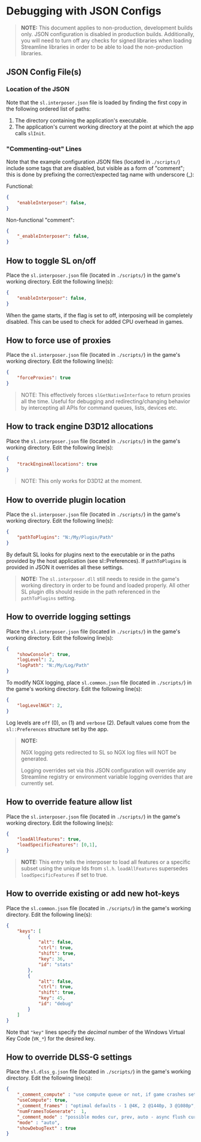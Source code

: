 # Debugging with JSON Configs
> **NOTE:**
> This document applies to non-production, development builds only.  JSON configuration is disabled in production builds.
> Additionally, you will need to turn off any checks for signed libraries when loading Streamline libraries in order to be able to load the non-production libraries.

## JSON Config File(s)

### Location of the JSON

Note that the `sl.interposer.json` file is loaded by finding the first copy in the following ordered list of paths:
1. The directory containing the application's executable.
2. The application's current working directory at the point at which the app calls `slInit`.

### "Commenting-out" Lines
Note that the example configuration JSON files (located in `./scripts/`) include some tags that are disabled, but visible as a form of "comment"; this is done by prefixing the correct/expected tag name with underscore (_):

Functional:
```json
{
	"enableInterposer": false,	
}
```

Non-functional "comment":
```json
{
	"_enableInterposer": false,	
}
```

## How to toggle SL on/off

Place the `sl.interposer.json` file (located in `./scripts/`) in the game's working directory. Edit the following line(s):

```json
{
	"enableInterposer": false,	
}
```

When the game starts, if the flag is set to off, interposing will be completely disabled. This can be used to check for added CPU overhead in games.

## How to force use of proxies

Place the `sl.interposer.json` file (located in `./scripts/`) in the game's working directory. Edit the following line(s):

```json
{
	"forceProxies": true
}
```

> NOTE:
> This effectively forces `slGetNativeInterface` to return proxies all the time. Useful for debugging and redirecting/changing behavior by intercepting all APIs for command queues, lists, devices etc.
## How to track engine D3D12 allocations

Place the `sl.interposer.json` file (located in `./scripts/`) in the game's working directory. Edit the following line(s):

```json
{
	"trackEngineAllocations": true
}
```
> NOTE:
> This only works for D3D12 at the moment.
## How to override plugin location

Place the `sl.interposer.json` file (located in `./scripts/`) in the game's working directory. Edit the following line(s):

```json
{
	"pathToPlugins": "N:/My/Plugin/Path"
}
```

By default SL looks for plugins next to the executable or in the paths provided by the host application (see sl::Preferences). If `pathToPlugins` is provided in JSON it overrides all these settings.
> **NOTE:**
> The `sl.interposer.dll` still needs to reside in the game's working directory in order to be found and loaded properly.  All other SL plugin dlls should reside in the path referenced in the `pathToPlugins` setting.

## How to override logging settings

Place the `sl.interposer.json` file (located in `./scripts/`) in the game's working directory. Edit the following line(s):

```json
{
	"showConsole": true,
	"logLevel": 2,
	"logPath": "N:/My/Log/Path"
}
```

To modify NGX logging, place `sl.common.json` file (located in `./scripts/`) in the game's working directory. Edit the following line(s):

```json
{
	"logLevelNGX": 2,
}
```

Log levels are `off` (0), `on` (1) and `verbose` (2). Default values come from the `sl::Preferences` structure set by the app.

> **NOTE:**
>
> NGX logging gets redirected to SL so NGX log files will NOT be generated.
>
> Logging overrides set via this JSON configuration will override any Streamline registry or environment variable logging overrides that are currently set.

## How to override feature allow list

Place the `sl.interposer.json` file (located in `./scripts/`) in the game's working directory. Edit the following line(s):

```json
{
	"loadAllFeatures": true,
	"loadSpecificFeatures": [0,1],
}
```

> **NOTE:**
> This entry tells the interposer to load all features or a specific subset using the unique Ids from `sl.h`. `loadAllFeatures` supersedes `loadSpecificFeatures` if set to true.

## How to override existing or add new hot-keys

Place the `sl.common.json` file (located in `./scripts/`) in the game's working directory. Edit the following line(s):

```json
{
	"keys": [
		{
			"alt": false,
			"ctrl": true,
			"shift": true,
			"key": 36,
			"id": "stats"
		},
		{
			"alt": false,
			"ctrl": true,
			"shift": true,
			"key": 45,
			"id": "debug"
		}
	]
}
```

Note that `"key"` lines specify the *decimal* number of the Windows Virtual Key Code (`VK_*`) for the desired key.

## How to override DLSS-G settings

Place the `sl.dlss_g.json` file (located in `./scripts/`) in the game's working directory. Edit the following line(s):

```json
{
	"_comment_compute" : "use compute queue or not, if game crashes set this back to false since some drivers might be buggy",
	"useCompute": true,
	"_comment_frames" : "optimal defaults - 1 @4K, 2 @1440p, 3 @1080p",
	"numFramesToGenerate":  1,
	"_comment_mode" : "possible modes cur, prev, auto - async flush current or previous frame or decide automatically",
	"mode" : "auto",
	"showDebugText" : true
}
```

